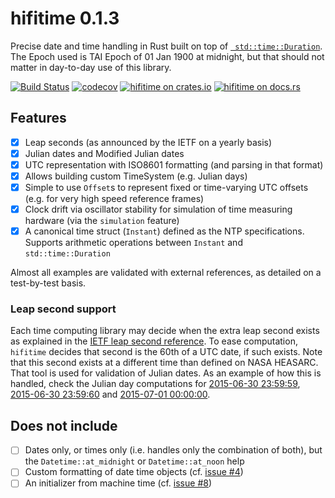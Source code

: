 # hifitime 0.1.3

Precise date and time handling in Rust built on top of
[` std::time::Duration`](https://doc.rust-lang.org/std/time/struct.Duration.html).
The Epoch used is TAI Epoch of 01 Jan 1900 at midnight, but that should not matter in
day-to-day use of this library.


[![Build Status](https://travis-ci.org/ChristopherRabotin/hifitime.svg?branch=master)](https://travis-ci.org/ChristopherRabotin/hifitime)
[![codecov](https://codecov.io/gh/ChristopherRabotin/hifitime/branch/master/graph/badge.svg)](https://codecov.io/gh/ChristopherRabotin/hifitime)
[![hifitime on crates.io][cratesio-image]][cratesio]
[![hifitime on docs.rs][docsrs-image]][docsrs]

[cratesio-image]: https://img.shields.io/crates/v/hifitime.svg
[cratesio]: https://crates.io/crates/hifitime
[docsrs-image]: https://docs.rs/hifitime/badge.svg?version=0.1.3
[docsrs]: https://docs.rs/hifitime/0.1.3/


## Features

 * [x] Leap seconds (as announced by the IETF on a yearly basis)
 * [x] Julian dates and Modified Julian dates
 * [x] UTC representation with ISO8601 formatting (and parsing in that format)
 * [x] Allows building custom TimeSystem (e.g. Julian days)
 * [x] Simple to use `Offset`s to represent fixed or time-varying UTC offsets (e.g. for very high speed reference frames)
 * [x] Clock drift via oscillator stability for simulation of time measuring hardware (via the `simulation` feature)
 * [x] A canonical time struct (`Instant`) defined as the NTP specifications. Supports arithmetic operations between `Instant` and `std::time::Duration`

Almost all examples are validated with external references, as detailed on a test-by-test
basis.

### Leap second support
Each time computing library may decide when the extra leap second exists as explained
in the [IETF leap second reference](https://www.ietf.org/timezones/data/leap-seconds.list).
To ease computation, `hifitime` decides that second is the 60th of a UTC date, if such exists.
Note that this second exists at a different time than defined on NASA HEASARC. That tool is
used for validation of Julian dates. As an example of how this is handled, check the Julian
day computations for [2015-06-30 23:59:59](https://heasarc.gsfc.nasa.gov/cgi-bin/Tools/xTime/xTime.pl?time_in_i=2015-06-30+23%3A59%3A59&time_in_c=&time_in_d=&time_in_j=&time_in_m=&time_in_sf=&time_in_wf=&time_in_sl=&time_in_snu=&time_in_s=&time_in_h=&time_in_n=&time_in_f=&time_in_sz=&time_in_ss=&time_in_sn=&timesys_in=u&timesys_out=u&apply_clock_offset=yes),
[2015-06-30 23:59:60](https://heasarc.gsfc.nasa.gov/cgi-bin/Tools/xTime/xTime.pl?time_in_i=2015-06-30+23%3A59%3A60&time_in_c=&time_in_d=&time_in_j=&time_in_m=&time_in_sf=&time_in_wf=&time_in_sl=&time_in_snu=&time_in_s=&time_in_h=&time_in_n=&time_in_f=&time_in_sz=&time_in_ss=&time_in_sn=&timesys_in=u&timesys_out=u&apply_clock_offset=yes) and [2015-07-01 00:00:00](https://heasarc.gsfc.nasa.gov/cgi-bin/Tools/xTime/xTime.pl?time_in_i=2015-07-01+00%3A00%3A00&time_in_c=&time_in_d=&time_in_j=&time_in_m=&time_in_sf=&time_in_wf=&time_in_sl=&time_in_snu=&time_in_s=&time_in_h=&time_in_n=&time_in_f=&time_in_sz=&time_in_ss=&time_in_sn=&timesys_in=u&timesys_out=u&apply_clock_offset=yes).

## Does not include

* [ ] Dates only, or times only (i.e. handles only the combination of both), but the `Datetime::at_midnight` or `Datetime::at_noon` help
* [ ] Custom formatting of date time objects (cf. [issue \#4](https://github.com/ChristopherRabotin/hifitime/issues/4))
* [ ] An initializer from machine time (cf. [issue \#8](https://github.com/ChristopherRabotin/hifitime/issues/8))
